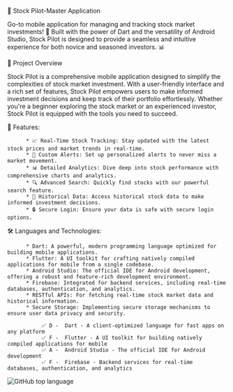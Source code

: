 📱 Stock Pilot-Master Application


Go-to mobile application for managing and tracking stock market investments! 🚀 Built with the power of Dart and the versatility of Android Studio, Stock Pilot is 
designed to provide a seamless and intuitive experience for both novice and seasoned investors. 📊  

🚀 Project Overview

Stock Pilot is a comprehensive mobile application designed to simplify the complexities of stock market investment. With a user-friendly interface and a rich set of 
features, Stock Pilot empowers users to make informed investment decisions and keep track of their portfolio effortlessly. Whether you're a beginner exploring the stock
market or an experienced investor, Stock Pilot is equipped with the tools you need to succeed. 

🌟 Features: 

          * 📈 Real-Time Stock Tracking: Stay updated with the latest stock prices and market trends in real-time.
          * 🔔 Custom Alerts: Set up personalized alerts to never miss a market movement.
          * 📊 Detailed Analytics: Dive deep into stock performance with comprehensive charts and analytics.
          * 🔍 Advanced Search: Quickly find stocks with our powerful search feature.
          * 📅 Historical Data: Access historical stock data to make informed investment decisions.
          * 🔒 Secure Login: Ensure your data is safe with secure login options.

🛠️ Languages and Technologies: 

          * Dart: A powerful, modern programming language optimized for building mobile applications.
          * Flutter: A UI toolkit for crafting natively compiled applications for mobile from a single codebase.
          * Android Studio: The official IDE for Android development, offering a robust and feature-rich development environment.
          * Firebase: Integrated for backend services, including real-time databases, authentication, and analytics.
          * RESTful APIs: For fetching real-time stock market data and historical information.
          * Secure Storage: Implementing secure storage mechanisms to ensure user data privacy and security.

               ✅ D -  Dart - A client-optimized language for fast apps on any platform
               ✅ F -  Flutter - A UI toolkit for building natively compiled applications for mobile
               ✅ A -  Android Studio - The official IDE for Android development
               ✅ F -  Firebase - Backend services for real-time databases, authentication, and analytics

 <p>
  <img alt="GitHub top language" src="https://img.shields.io/github/languages/top/Randika00/Stockpilot-App-Master">
</p>


          





